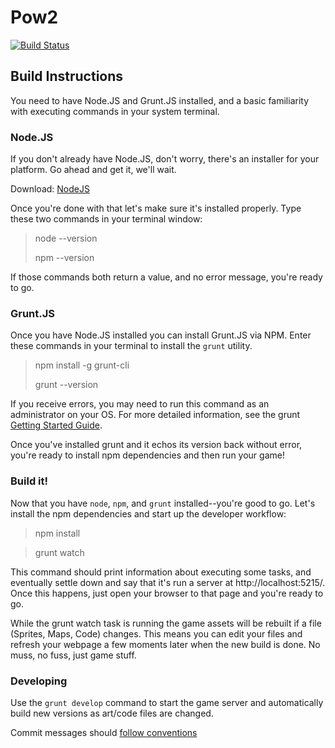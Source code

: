 Pow2
================
[![Build Status](https://secure.travis-ci.org/justindujardin/pow2.png)](http://travis-ci.org/justindujardin/pow2)

## Build Instructions

You need to have Node.JS and Grunt.JS installed, and a basic familiarity with executing commands in your system terminal.

### Node.JS

If you don't already have Node.JS, don't worry, there's an installer for your platform.  Go ahead and get it, we'll wait.

Download: [NodeJS](http://nodejs.org/)

Once you're done with that let's make sure it's installed properly.  Type these two commands in your terminal window:

> node --version
>
> npm --version

If those commands both return a value, and no error message, you're ready to go.

### Grunt.JS

Once you have Node.JS installed you can install Grunt.JS via NPM.  Enter these commands in your terminal to install the `grunt` utility.

> npm install -g grunt-cli
>
> grunt --version

If you receive errors, you may need to run this command as an administrator on your OS.  For more detailed information, see
the grunt [Getting Started Guide](http://gruntjs.com/getting-started#installing-the-cli).

Once you've installed grunt and it echos its version back without error, you're ready to install npm dependencies and then 
run your game!

### Build it!

Now that you have `node`, `npm`, and `grunt` installed--you're good to go.  Let's install the npm dependencies and start up the developer workflow:

> npm install

> grunt watch

This command should print information about executing some tasks, and eventually settle down and say that it's run a server at http://localhost:5215/.
Once this happens, just open your browser to that page and you're ready to go.

While the grunt watch task is running the game assets will be rebuilt if a file (Sprites, Maps, Code) changes.  This means you
can edit your files and refresh your webpage a few moments later when the new build is done.  No muss, no fuss, just game stuff.

### Developing

Use the `grunt develop` command to start the game server and automatically build new versions as art/code files are changed.

Commit messages should [follow conventions](https://github.com/justindujardin/pow2/blob/master/CONVENTIONS.md)